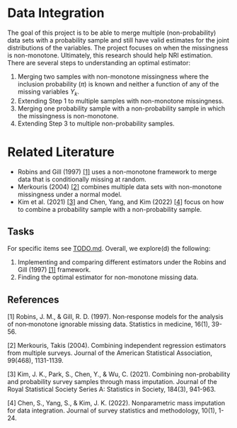 
# Data Integration

The goal of this project is to be able to merge multiple (non-probability) data 
sets with a probability sample and still have valid estimates for the joint
distributions of the variables. The project focuses on when the missingness is 
non-monotone. Ultimately, this research should help NRI estimation. 
There are several steps to understanding an optimal estimator:

1. Merging two samples with non-monotone missingness where the inclusion 
probability ($\pi$) is known and neither a function of any of the missing 
variables $Y_k$.
2. Extending Step 1 to multiple samples with non-monotone missingness.
3. Merging one probability sample with a non-probability sample in which the 
missingness is non-monotone.
4. Extending Step 3 to multiple non-probability samples.

# Related Literature

* Robins and Gill (1997) [[1]](#1) uses a non-monotone framework to merge data that 
is conditionally missing at random.
* Merkouris (2004) [[2]](#2) combines multiple data sets with non-monotone 
missingness under a normal model.
* Kim et al. (2021) [[3]](#3) and Chen, Yang, and Kim (2022) [[4]](#4) focus on
how to combine a probability sample with a non-probability sample.


## Tasks

For specific items see [TODO.md](TODO.md). Overall, we explore(d) the 
following:

1. Implementing and comparing different estimators under the Robins and Gill 
(1997) [[1]](#1) framework.
2. Finding the optimal estimator for non-monotone missing data.

## References

<a id="1">[1]</a>
Robins, J. M., & Gill, R. D. (1997). Non‐response models for the analysis of 
non‐monotone ignorable missing data. Statistics in medicine, 16(1), 39-56.

<a id="2">[2]</a>
Merkouris, Takis (2004). Combining independent regression estimators from
multiple surveys. Journal of the American Statistical Association, 99(468),
1131-1139.

<a id="3">[3]</a>
Kim, J. K., Park, S., Chen, Y., & Wu, C. (2021). Combining non-probability and
probability survey samples through mass imputation. Journal of the Royal
Statistical Society Series A: Statistics in Society, 184(3), 941-963.

<a id="4">[4]</a>
Chen, S., Yang, S., & Kim, J. K. (2022). Nonparametric mass imputation for data
integration. Journal of survey statistics and methodology, 10(1), 1-24.
